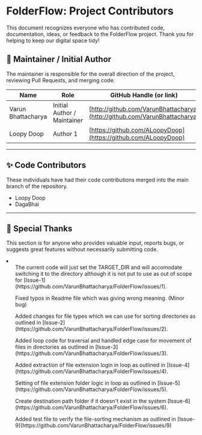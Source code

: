 # FolderFlow: Project Contributors

This document recognizes everyone who has contributed code, documentation, ideas, or feedback to the FolderFlow project. Thank you for helping to keep our digital space tidy!

## 🌟 Maintainer / Initial Author

The maintainer is responsible for the overall direction of the project, reviewing Pull Requests, and merging code.

| Name | Role | GitHub Handle (or link) |
|---|---|---|
| Varun Bhattacharya | Initial Author / Maintainer | [http://github.com/VarunBhattacharya](http://github.com/VarunBhattacharya) |
| Loopy Doop | Author 1 | [https://github.com/ALoopyDoop](https://github.com/ALoopyDoop) |

---

## ✨ Code Contributors

These individuals have had their code contributions merged into the main branch of the repository.

<ul>
  <li>Loopy Doop</li>
  <li>DagaBhai</li>
</ul>

---

## 🙏 Special Thanks

This section is for anyone who provides valuable input, reports bugs, or suggests great features without necessarily submitting code.

<li>
  <ul>The current code will just set the TARGET_DIR and will accomodate switching it to the directory although it is not put to use as out of scope for [Issue-1](https://github.com/VarunBhattacharya/FolderFlow/issues/1).</ul>
  <ul>Fixed typos in Readme file which was giving wrong meaning. (Minor bug)</ul>
  <ul>Added changes for file types which we can use for sorting directories as outlined in [Issue-2](https://github.com/VarunBhattacharya/FolderFlow/issues/2).</ul>
  <ul>Added loop code for traversal and handled edge case for movement of files in directories as outlined in [Issue-3](https://github.com/VarunBhattacharya/FolderFlow/issues/3).</ul>
  <ul>Added extraction of file extension login in loop as outlined in [Issue-4](https://github.com/VarunBhattacharya/FolderFlow/issues/4).</ul>
  <ul>Setting of file extension folder logic in loop as outlined in [Issue-5](https://github.com/VarunBhattacharya/FolderFlow/issues/5).</ul>
  <ul>Create destination path folder if it doesn't exist in the system [Issue-6](https://github.com/VarunBhattacharya/FolderFlow/issues/6).</ul>
  <ul>Added test file to verify the file-sorting mechanism as outlined in [Issue-9](https://github.com/VarunBhattacharya/FolderFlow/issues/9)</ul>
</li>